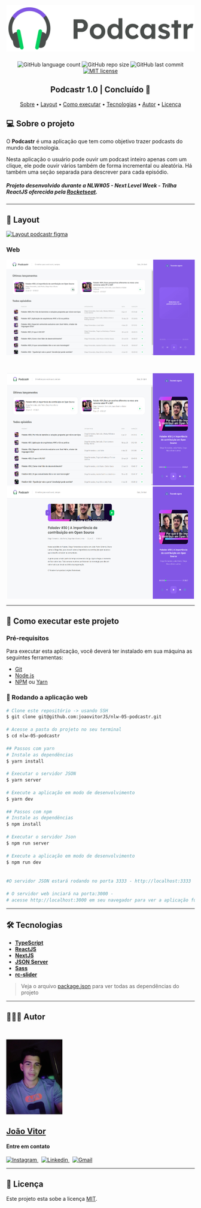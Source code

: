 <h1 align="center">
  <img src="./.github/Logo.svg"/>
</h1>
<p align="center">
  <a>
    <img alt="GitHub language count" src="https://img.shields.io/github/languages/count/joaovitorJS/nlw-05-podcastr">
  </a>  
  <a>
    <img alt="GitHub repo size" src="https://img.shields.io/github/repo-size/joaovitorJS/nlw-05-podcastr">
  </a>
  <a>
    <img alt="GitHub last commit" src="https://img.shields.io/github/last-commit/joaovitorJS/nlw-05-podcastr">
  </a>
  <a href="https://lbesson.mit-license.org/" target="_blank">
    <img alt="MIT license" src="https://img.shields.io/badge/License-MIT-blue.svg">
  </a>
</p>

<h2 align="center"> 
 Podcastr 1.0 | Concluído 🚀 
</h2>

<p align="center">
 <a href="#-sobre-o-projeto">Sobre</a> •
 <a href="#-layout">Layout</a> • 
 <a href="#-como-executar-este-projeto">Como executar</a> • 
 <a href="#-tecnologias">Tecnologias</a> • 
 <a href="#-autor">Autor</a> • 
 <a href="#-licença">Licença</a>
</p>

## 💻 Sobre o projeto
O **Podcastr** é uma aplicação que tem como objetivo trazer podcasts do mundo da tecnologia.

Nesta aplicação o usuário pode ouvir um podcast inteiro apenas com um clique, ele pode ouvir vários também de forma incremental ou aleatória. Há também uma seção separada para descrever para cada episódio.

##### Projeto desenvolvido durante a **NLW#05 - Next Level Week - Trilha ReactJS** oferecida pela [Rocketseat](https://rocketseat.com.br/).

---
## 🎨 Layout
<a href="https://www.figma.com/file/lvj0X4V5flra1SQB83hHnz/Podcastr-(Copy)">
  <img alt="Layout podcastr figma" src="https://img.shields.io/badge/Acessar%20Layout%20-Figma-%2304D361">
</a>

### Web

<p align="center">
  <img src="./.github/demo-website.gif" alt="Demostração de uso" title="Exemplo do App Web" width="900px"/>
</p>
 <br>
<p align="center">
  <img src="./.github/page-home.png" alt="Layout Inicial" width="500px" height="300px"/>
  <img src="./.github/page-slug.png" alt="Descrição do episódio" width="500px" height="300px"/>
</p>

---

## 🚀 Como executar este projeto 

### Pré-requisitos
Para executar esta aplicação, você deverá ter instalado em sua máquina as seguintes ferramentas:
* [Git](https://git-scm.com/)
* [Node.js](https://nodejs.org/en/)
* [NPM](https://www.npmjs.com/get-npm) ou [Yarn](https://yarnpkg.com/)

### 🎲 Rodando a aplicação web
```bash
# Clone este repositório -> usando SSH
$ git clone git@github.com:joaovitorJS/nlw-05-podcastr.git

# Acesse a pasta do projeto no seu terminal
$ cd nlw-05-podcastr

## Passos com yarn
# Instale as dependências
$ yarn install

# Executar o servidor JSON
$ yarn server

# Execute a aplicação em modo de desenvolvimento
$ yarn dev

## Passos com npm
# Instale as dependências
$ npm install

# Executar o servidor Json
$ npm run server

# Execute a aplicação em modo de desenvolvimento
$ npm run dev


#O servidor JSON estará rodando no porta 3333 - http://localhost:3333

# O servidor web inciará na porta:3000 - 
# acesse http://localhost:3000 em seu navegador para ver a aplicação funcionando
```

---

## 🛠 Tecnologias

* **[TypeScript](https://www.typescriptlang.org/)**
* **[ReactJS](https://pt-br.reactjs.org/)**
* **[NextJS](https://nextjs.org/)**
* **[JSON Server](https://www.npmjs.com/package/json-server)**
* **[Sass](https://sass-lang.com/install)**
* **[rc-slider](https://slider-react-component.vercel.app/)**

> Veja o arquivo  [package.json](https://github.com/joaovitorJS/nlw-04-moveit/blob/master/package.json) para ver todas as dependências do projeto

---

## 👨🏻‍💻 Autor
<br>
<p>
  <img src="./.github/joao.jpeg" alt="João Vitor" width="150px" height="200px" />
</p>

## **[João Vitor](https://github.com/joaovitorJS)**

#### Entre em contato

<p>
  <a href="https://www.instagram.com/jaovitooor/">
  <img src="https://img.shields.io/badge/Instagram-E4405F?style=for-the-badge&logo=instagram&logoColor=white" alt="Instagram"/>
  </a>
  &nbsp;
  <a href="https://www.linkedin.com/in/jo%C3%A3o-vitor-oliveira-85a886174/" target="_blank">
  <img src="https://img.shields.io/badge/linkedin%20-%230077B5.svg?&style=for-the-badge&logo=linkedin&logoColor=white" alt="Linkedin"/>
  </a>
  &nbsp;
  <a href="mailto:rgm38342@comp.uems.br">
  <img src="https://img.shields.io/badge/Gmail-D14836?style=for-the-badge&logo=gmail&logoColor=white" alt="Gmail"/>
  </a>
</p>

---

## 📝 Licença
Este projeto esta sobe a licença [MIT](https://opensource.org/licenses/MIT).